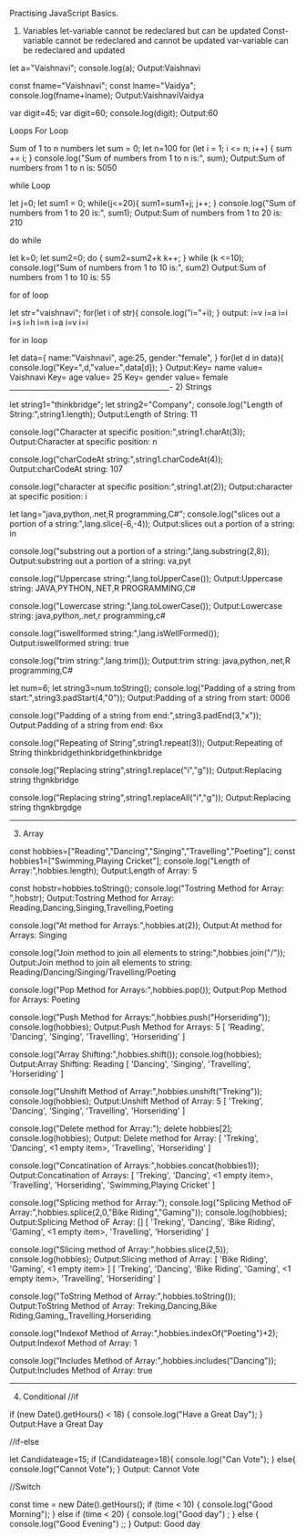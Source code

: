 Practising JavaScript Basics.

1) Variables
let-variable cannot be redeclared but can be updated
Const-variable cannot be redeclared and cannot be updated
var-variable can be redeclared and updated

let a="Vaishnavi";
console.log(a);
Output:Vaishnavi

const fname="Vaishnavi";
const lname="Vaidya";
console.log(fname+lname);
Output:VaishnaviVaidya

var digit=45;
var digit=60;
console.log(digit);
Output:60

Loops
For Loop

Sum of 1 to n numbers
let sum = 0;
let n=100
for (let i = 1; i <= n; i++) {
  sum += i; 
}
console.log("Sum of numbers from 1 to n is:", sum);
Output:Sum of numbers from 1 to n is: 5050

while Loop

let j=0;
let sum1 = 0;
while(j<=20){
    sum1=sum1+j;
    j++;
}
console.log("Sum of numbers from 1 to 20 is:", sum1);
Output:Sum of numbers from 1 to 20 is: 210

do while

let k=0;
let sum2=0;
do {
  sum2=sum2+k
  k++;
}
while (k <=10);  
console.log("Sum of numbers from 1 to 10 is:", sum2)
Output:Sum of numbers from 1 to 10 is: 55

for of loop

let str="vaishnavi";
for(let i of str){
    console.log("i="+i);
}
output:
i=v
i=a
i=i
i=s
i=h
i=n
i=a
i=v
i=i

for in loop

let data={
    name:"Vaishnavi",
    age:25,
    gender:"female",
}
for(let d in data){
    console.log("Key=",d,"value=",data[d]);
}
Output:Key= name value= Vaishnavi
Key= age value= 25
Key= gender value= female
____________________________________________-
2)     Strings

let string1="thinkbridge";
let string2="Company";
console.log("Length of String:",string1.length);
Output:Length of String: 11

console.log("Character at specific position:",string1.charAt(3));
Output:Character at specific position: n

console.log("charCodeAt string:",string1.charCodeAt(4));
Output:charCodeAt string: 107

console.log("character at specific position:",string1.at(2));
Output:character at specific position: i

let lang="java,python,.net,R programming,C#";
console.log("slices out a portion of a string:",lang.slice(-6,-4));
Output:slices out a portion of a string: in

console.log("substring out a portion of a string:",lang.substring(2,8));
Output:substring out a portion of a string: va,pyt

console.log("Uppercase string:",lang.toUpperCase());
Output:Uppercase string: JAVA,PYTHON,.NET,R PROGRAMMING,C#

console.log("Lowercase string:",lang.toLowerCase());
Output:Lowercase string: java,python,.net,r programming,c#

console.log("iswellformed string:",lang.isWellFormed());
Output:iswellformed string: true

console.log("trim string:",lang.trim());
Output:trim string: java,python,.net,R programming,C#

let num=6;
let string3=num.toString();
console.log("Padding of a string from start:",string3.padStart(4,"0"));
Output:Padding of a string from start: 0006

console.log("Padding of a string from end:",string3.padEnd(3,"x"));
Output:Padding of a string from end: 6xx

console.log("Repeating of String",string1.repeat(3));
Output:Repeating of String thinkbridgethinkbridgethinkbridge

console.log("Replacing string",string1.replace("i","g"));
Output:Replacing string thgnkbridge

console.log("Replacing string",string1.replaceAll("i","g"));
Output:Replacing string thgnkbrgdge


___________________________________________
3)  Array

const hobbies=["Reading","Dancing","Singing","Travelling","Poeting"];
const hobbies1=["Swimming,Playing Cricket"];
console.log("Length of Array:",hobbies.length);
Output:Length of Array: 5

const hobstr=hobbies.toString();
console.log("Tostring Method for Array: ",hobstr);
Output:Tostring Method for Array:  Reading,Dancing,Singing,Travelling,Poeting

console.log("At method for Arrays:",hobbies.at(2));
Output:At method for Arrays: Singing

console.log("Join method to join all elements to string:",hobbies.join("/"));
Output:Join method to join all elements to string: Reading/Dancing/Singing/Travelling/Poeting

console.log("Pop Method for Arrays:",hobbies.pop());
Output:Pop Method for Arrays: Poeting

console.log("Push Method for Arrays:",hobbies.push("Horseriding"));
console.log(hobbies);
Output:Push Method for Arrays: 5
[ 'Reading', 'Dancing', 'Singing', 'Travelling', 'Horseriding' ]

console.log("Array Shifting:",hobbies.shift());
console.log(hobbies);
Output:Array Shifting: Reading
[ 'Dancing', 'Singing', 'Travelling', 'Horseriding' ]

console.log("Unshift Method of Array:",hobbies.unshift("Treking"));
console.log(hobbies);
Output:Unshift Method of Array: 5
[ 'Treking', 'Dancing', 'Singing', 'Travelling', 'Horseriding' ]

console.log("Delete method for Array:");
delete hobbies[2];
console.log(hobbies);
Output:
Delete method for Array:
[ 'Treking', 'Dancing', <1 empty item>, 'Travelling', 'Horseriding' ]

console.log("Concatination of Arrays:",hobbies.concat(hobbies1));
Output:Concatination of Arrays: [
  'Treking',
  'Dancing',
  <1 empty item>,
  'Travelling',
  'Horseriding',
  'Swimming,Playing Cricket'
]

console.log("Splicing method for Array:");
console.log("Splicing Method oF Array:",hobbies.splice(2,0,"Bike Riding","Gaming"));
console.log(hobbies);
Output:Splicing Method oF Array: []
[
  'Treking',
  'Dancing',
  'Bike Riding',
  'Gaming',
  <1 empty item>,
  'Travelling',
  'Horseriding'
]

console.log("Slicing method of Array:",hobbies.slice(2,5));
console.log(hobbies);
Output:Slicing method of Array: [ 'Bike Riding', 'Gaming', <1 empty item> ]
[
  'Treking',
  'Dancing',
  'Bike Riding',
  'Gaming',
  <1 empty item>,
  'Travelling',
  'Horseriding'
]

console.log("ToString Method of Array:",hobbies.toString());
Output:ToString Method of Array: Treking,Dancing,Bike Riding,Gaming,,Travelling,Horseriding

console.log("Indexof Method of Array:",hobbies.indexOf("Poeting")+2);
Output:Indexof Method of Array: 1

console.log("Includes Method of Array:",hobbies.includes("Dancing"));
Output:Includes Method of Array: true

_______________________________________________
4)  Conditional
//if

if (new Date().getHours() < 18) {
  console.log("Have a Great Day");
}
Output:Have a Great Day

    
//if-else

let Candidateage=15;
if (Candidateage>18){
    console.log("Can Vote");
}
else{
    console.log("Cannot Vote");
}
Output:
Cannot Vote

//Switch

const time = new Date().getHours();
if (time < 10) {
    console.log("Good Morning");
} else if (time < 20) {
  console.log("Good day") ;
} else {
   console.log("Good Evening") ;;
}
Output:
Good day



